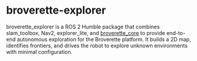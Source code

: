# broverette-explorer
broverette_explorer is a ROS 2 Humble package that combines slam_toolbox, Nav2, explorer_lite, and [broverette_core](https://github.com/TheTacoBytes/broverette-core) to provide end-to-end autonomous exploration for the Broverette platform. It builds a 2D map, identifies frontiers, and drives the robot to explore unknown environments with minimal configuration.
